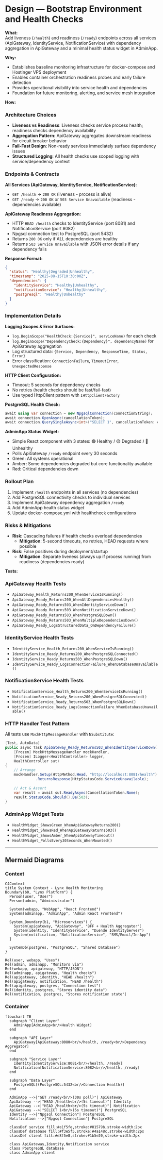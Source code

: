 # Design — Bootstrap Environment and Health Checks

**What:**  
Add liveness (`/health`) and readiness (`/ready`) endpoints across all services (ApiGateway, IdentityService, NotificationService) with dependency aggregation in ApiGateway and a minimal health status widget in AdminApp.

**Why:**  
- Establishes baseline monitoring infrastructure for docker-compose and Hostinger VPS deployment
- Enables container orchestration readiness probes and early failure detection
- Provides operational visibility into service health and dependencies
- Foundation for future monitoring, alerting, and service mesh integration

**How:**  

### Architecture Choices
- **Liveness vs Readiness**: Liveness checks service process health; readiness checks dependency availability
- **Aggregation Pattern**: ApiGateway aggregates downstream readiness for circuit breaker behavior
- **Fail-Fast Design**: Non-ready services immediately surface dependency issues
- **Structured Logging**: All health checks use scoped logging with service/dependency context

### Endpoints & Contracts

**All Services (ApiGateway, IdentityService, NotificationService):**
- `GET /health` → `200 OK` (liveness - process is alive)
- `GET /ready` → `200 OK` or `503 Service Unavailable` (readiness - dependencies available)

**ApiGateway Readiness Aggregation:**
- HTTP `HEAD /health` checks to IdentityService (port 8081) and NotificationService (port 8082)
- Npgsql connection test to PostgreSQL (port 5432)
- Returns `200 OK` only if ALL dependencies are healthy
- Returns `503 Service Unavailable` with JSON error details if any dependency fails

**Response Format:**
```json
{
  "status": "Healthy|Degraded|Unhealthy",
  "timestamp": "2025-08-15T10:30:00Z",
  "dependencies": {
    "identityService": "Healthy|Unhealthy",
    "notificationService": "Healthy|Unhealthy", 
    "postgresql": "Healthy|Unhealthy"
  }
}
```

### Implementation Details

**Logging Scopes & Error Surfaces:**
- `log.BeginScope("HealthCheck:{Service}", serviceName)` for each check
- `log.BeginScope("DependencyCheck:{Dependency}", dependencyName)` for ApiGateway aggregation
- Log structured data: `{Service, Dependency, ResponseTime, Status, Error}`
- Error classification: `ConnectionFailure`, `TimeoutError`, `UnexpectedResponse`

**HTTP Client Configuration:**
- Timeout: 5 seconds for dependency checks
- No retries (health checks should be fast/fail-fast)
- Use typed HttpClient pattern with `IHttpClientFactory`

**PostgreSQL Health Check:**
```csharp
await using var connection = new NpgsqlConnection(connectionString);
await connection.OpenAsync(cancellationToken);
await connection.QuerySingleAsync<int>("SELECT 1", cancellationToken: cancellationToken);
```

**AdminApp Status Widget:**
- Simple React component with 3 states: 🟢 Healthy / 🟡 Degraded / 🔴 Unhealthy
- Polls ApiGateway `/ready` endpoint every 30 seconds
- Green: All systems operational
- Amber: Some dependencies degraded but core functionality available
- Red: Critical dependencies down

### Rollout Plan
1. Implement `/health` endpoints in all services (no dependencies)
2. Add PostgreSQL connectivity checks to individual services
3. Implement ApiGateway dependency aggregation `/ready`
4. Add AdminApp health status widget
5. Update docker-compose.yml with healthcheck configurations

### Risks & Mitigations
- **Risk**: Cascading failures if health checks overload dependencies
  - **Mitigation**: 5-second timeouts, no retries, HEAD requests where possible
- **Risk**: False positives during deployment/startup
  - **Mitigation**: Separate liveness (always up if process running) from readiness (dependencies ready)

**Tests:**  

### ApiGateway Health Tests
- `ApiGateway_Health_Returns200_WhenServiceIsRunning()`
- `ApiGateway_Ready_Returns200_WhenAllDependenciesHealthy()`
- `ApiGateway_Ready_Returns503_WhenIdentityServiceDown()`
- `ApiGateway_Ready_Returns503_WhenNotificationServiceDown()`
- `ApiGateway_Ready_Returns503_WhenPostgreSQLDown()`
- `ApiGateway_Ready_Returns503_WhenMultipleDependenciesDown()`
- `ApiGateway_Ready_LogsStructuredData_OnDependencyFailure()`

### IdentityService Health Tests  
- `IdentityService_Health_Returns200_WhenServiceIsRunning()`
- `IdentityService_Ready_Returns200_WhenPostgreSQLConnected()`
- `IdentityService_Ready_Returns503_WhenPostgreSQLDown()`
- `IdentityService_Ready_LogsConnectionFailure_WhenDatabaseUnavailable()`

### NotificationService Health Tests
- `NotificationService_Health_Returns200_WhenServiceIsRunning()`
- `NotificationService_Ready_Returns200_WhenPostgreSQLConnected()`
- `NotificationService_Ready_Returns503_WhenPostgreSQLDown()`
- `NotificationService_Ready_LogsConnectionFailure_WhenDatabaseUnavailable()`

### HTTP Handler Test Pattern
All tests use `MockHttpMessageHandler` with `NSubstitute`:
```csharp
[Test, AutoData]
public async Task ApiGateway_Ready_Returns503_WhenIdentityServiceDown(
    [Frozen] MockHttpMessageHandler mockHandler,
    [Frozen] ILogger<HealthController> logger,
    HealthController sut)
{
    // Arrange
    mockHandler.Setup(HttpMethod.Head, "http://localhost:8081/health")
              .ReturnsResponse(HttpStatusCode.ServiceUnavailable);
    
    // Act & Assert
    var result = await sut.ReadyAsync(CancellationToken.None);
    result.StatusCode.Should().Be(503);
}
```

### AdminApp Widget Tests
- `HealthWidget_ShowsGreen_WhenApiGatewayReturns200()`
- `HealthWidget_ShowsRed_WhenApiGatewayReturns503()`
- `HealthWidget_ShowsAmber_WhenApiGatewayTimeout()`
- `HealthWidget_PollsEvery30Seconds_WhenMounted()`

---

## Mermaid Diagrams

### Context
```mermaid
C4Context
title System Context - Lynx Health Monitoring
Boundary(b0, "Lynx Platform") {
  Person(user, "User")
  Person(admin, "Administrator")
  
  System(webapp, "WebApp", "React Frontend")
  System(adminapp, "AdminApp", "Admin React Frontend")
  
  System_Boundary(b1, "Microservices") {
    System(apigateway, "ApiGateway", "BFF + Health Aggregator")
    System(identity, "IdentityService", "Duende IdentityServer")
    System(notification, "NotificationService", "SMS/Email/In-App")
  }
  
  SystemDb(postgres, "PostgreSQL", "Shared Database")
}

Rel(user, webapp, "Uses")
Rel(admin, adminapp, "Monitors via")
Rel(webapp, apigateway, "HTTP/JSON")
Rel(adminapp, apigateway, "Health checks")
Rel(apigateway, identity, "HEAD /health")
Rel(apigateway, notification, "HEAD /health") 
Rel(apigateway, postgres, "Connection test")
Rel(identity, postgres, "Stores identity data")
Rel(notification, postgres, "Stores notification state")
```

### Container
```mermaid
flowchart TB
  subgraph "Client Layer"
    AdminApp[AdminApp<br/>Health Widget]
  end
  
  subgraph "API Layer"
    ApiGateway[ApiGateway:8080<br/>/health, /ready<br/>Dependency Aggregator]
  end
  
  subgraph "Service Layer"
    Identity[IdentityService:8081<br/>/health, /ready]
    Notification[NotificationService:8082<br/>/health, /ready]
  end
  
  subgraph "Data Layer"  
    PostgreSQL[(PostgreSQL:5432<br/>Connection Health)]
  end

  AdminApp -->|"GET /ready<br/>(30s poll)"| ApiGateway
  ApiGateway -->|"HEAD /health<br/>(5s timeout)"| Identity
  ApiGateway -->|"HEAD /health<br/>(5s timeout)"| Notification
  ApiGateway -->|"SELECT 1<br/>(5s timeout)"| PostgreSQL
  Identity -->|"Npgsql Connection"| PostgreSQL
  Notification -->|"Npgsql Connection"| PostgreSQL

  classDef service fill:#e1f5fe,stroke:#01579b,stroke-width:2px
  classDef database fill:#f3e5f5,stroke:#4a148c,stroke-width:2px
  classDef client fill:#e8f5e8,stroke:#1b5e20,stroke-width:2px
  
  class ApiGateway,Identity,Notification service
  class PostgreSQL database
  class AdminApp client
```
